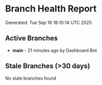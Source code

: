 # Branch Health Report
Generated: Tue Sep 16 18:10:14 UTC 2025

## Active Branches
- **main** - 21 minutes ago by Dashboard Bot

## Stale Branches (>30 days)
No stale branches found
